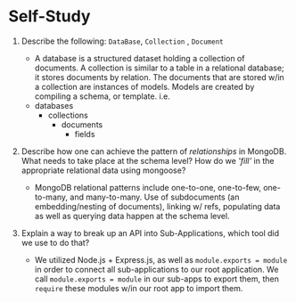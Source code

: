 # Self-Study

1.  Describe the following: `DataBase`, `Collection` , `Document`

    * A database is a structured dataset holding a collection of documents. A collection is similar to a table in a relational database; it stores documents by relation. The documents that are stored w/in a collection are instances of models. Models are created by compiling a schema, or template.
      i.e.
    * databases
      * collections
        * documents
          * fields

2.  Describe how one can achieve the pattern of _relationships_ in MongoDB. What
    needs to take place at the schema level? How do we _'fill'_ in the
    appropriate relational data using mongoose?

    * MongoDB relational patterns include one-to-one, one-to-few, one-to-many, and many-to-many. Use of subdocuments (an embedding/nesting of documents), linking w/ refs, populating data as well as querying data happen at the schema level.

3.  Explain a way to break up an API into Sub-Applications, which tool did we use to do that?

    * We utilized Node.js + Express.js, as well as `module.exports = module` in order to connect all sub-applications to our root application. We call `module.exports = module` in our sub-apps to export them, then `require` these modules w/in our root app to import them.
